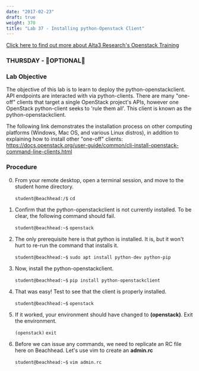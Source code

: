 ```yaml
---
date: "2017-02-23"
draft: true
weight: 370
title: "Lab 37 - Installing python-Openstack Client"
---
```

[Click here to find out more about Alta3 Research's Openstack Training](https://alta3.com/courses/openstack)

### THURSDAY - &#x1F680;OPTIONAL&#x1F680;

### Lab Objective

The objective of this lab is to learn to deploy the python-openstackclient. API endpoints are interacted with via python-clients. There are many "one-off" clients that target a single OpenStack project's APIs, however one OpenStack python-client seeks to 'rule them all'. This client is known as the python-openstackclient.

The following link demonstrates the installation process on other computing platforms (Windows, Mac OS, and various Linux distros), in addition to explaining how to install other "one-off" clients: https://docs.openstack.org/user-guide/common/cli-install-openstack-command-line-clients.html

### Procedure

0. From your remote desktop, open a terminal session, and move to the student home directory.

    `student@beachhead:/$` `cd`

0. Confirm that the python-openstackclient is not currently installed. To be clear, the following command should fail.

    `student@beachhead:~$` `openstack`

0. The only prerequisite here is that python is installed. It is, but it won't hurt to re-run the command that installs it.

    `student@beachhead:~$` `sudo apt install python-dev python-pip`

0. Now, install the python-openstackclient.

    `student@beachhead:~$` `pip install python-openstackclient`
    
0. That was easy! Test to see that the client is properly installed.

    `student@beachhead:~$` `openstack`

0. If it worked, your environment should have changed to **(openstack)**. Exit the environment.

    `(openstack)` `exit`
    
0. Before we can issue any commands, we need to replicate an RC file here on Beachhead. Let's use vim to create an **admin.rc**

    `student@beachhead:~$` `vim admin.rc`
